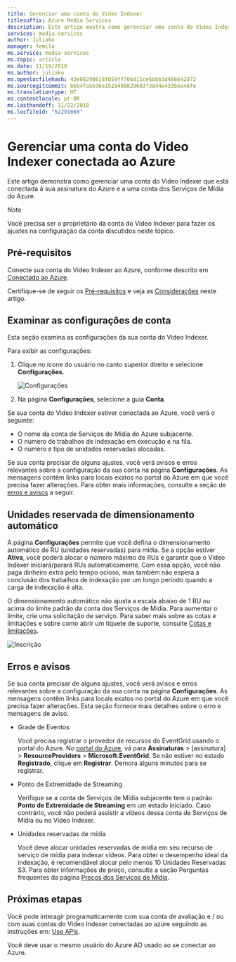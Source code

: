 ```yaml
---
title: Gerenciar uma conta do Video Indexer
titlesuffix: Azure Media Services
description: Este artigo mostra como gerenciar uma conta do Video Indexer conectada ao Azure.
services: media-services
author: Juliako
manager: femila
ms.service: media-services
ms.topic: article
ms.date: 11/19/2018
ms.author: juliako
ms.openlocfilehash: 43e08298618f059ff706d11ce6bbb3d486642872
ms.sourcegitcommit: beb4fa5b36e1529408829603f3844e433bea46fe
ms.translationtype: HT
ms.contentlocale: pt-BR
ms.lasthandoff: 11/22/2018
ms.locfileid: "52291660"
---
```

# <a name="manage-a-video-indexer-account-connected-to-azure"></a>Gerenciar uma conta do Video Indexer conectada ao Azure

Este artigo demonstra como gerenciar uma conta do Video Indexer que está conectada à sua assinatura do Azure e a uma conta dos Serviços de Mídia do Azure.

> [!NOTE]
> Você precisa ser o proprietário da conta do Video Indexer para fazer os ajustes na configuração da conta discutidos neste tópico.

## <a name="prerequisites"></a>Pré-requisitos

Conecte sua conta do Video Indexer ao Azure, conforme descrito em [Conectado ao Azure](connect-to-azure.md). 

Certifique-se de seguir os [Pré-requisitos](connect-to-azure.md#prerequisites) e veja as [Considerações](connect-to-azure.md#considerations) neste artigo.

## <a name="examine-account-settings"></a>Examinar as configurações de conta

Esta seção examina as configurações da sua conta do Video Indexer.

Para exibir as configurações:

1. Clique no ícone do usuário no canto superior direito e selecione **Configurações**.

    ![Configurações](./media/manage-account-connected-to-azure/select-settings.png)

2. Na página **Configurações**, selecione a guia **Conta**.

Se sua conta do Video Indexer estiver conectada ao Azure, você verá o seguinte:

* O nome da conta de Serviços de Mídia do Azure subjacente.
* O número de trabalhos de indexação em execução e na fila.
* O número e tipo de unidades reservadas alocadas.

Se sua conta precisar de alguns ajustes, você verá avisos e erros relevantes sobre a configuração da sua conta na página **Configurações**. As mensagens contêm links para locais exatos no portal do Azure em que você precisa fazer alterações. Para obter mais informações, consulte a seção de [erros e avisos](#errors-and-warnings) a seguir.

## <a name="auto-scale-reserved-units"></a>Unidades reservada de dimensionamento automático

A página **Configurações** permite que você defina o dimensionamento automático de RU (unidades reservadas) para mídia. Se a opção estiver **Ativa**, você poderá alocar o número máximo de RUs e garantir que o Video Indexer iniciará/parará RUs automaticamente. Com essa opção, você não paga dinheiro extra pelo tempo ocioso, mas também não espera a conclusão dos trabalhos de indexação por um longo período quando a carga de indexação é alta.

O dimensionamento automático não ajusta a escala abaixo de 1 RU ou acima do limite padrão da conta dos Serviços de Mídia. Para aumentar o limite, crie uma solicitação de serviço. Para saber mais sobre as cotas e limitações e sobre como abrir um tíquete de suporte, consulte [Cotas e limitações](../../media-services/previous/media-services-quotas-and-limitations.md).

![Inscrição](./media/manage-account-connected-to-azure/autoscale-reserved-units.png)

## <a name="errors-and-warnings"></a>Erros e avisos

Se sua conta precisar de alguns ajustes, você verá avisos e erros relevantes sobre a configuração da sua conta na página **Configurações**. As mensagens contêm links para locais exatos no portal do Azure em que você precisa fazer alterações. Esta seção fornece mais detalhes sobre o erro e mensagens de aviso.

* Grade de Eventos

    Você precisa registrar o provedor de recursos do EventGrid usando o portal do Azure. No [portal do Azure](https://portal.azure.com/), vá para **Assinaturas** > [assinatura] > **ResourceProviders** > **Microsoft.EventGrid**. Se não estiver no estado **Registrado**, clique em **Registrar**. Demora alguns minutos para se registrar. 

* Ponto de Extremidade de Streaming

    Verifique se a conta de Serviços de Mídia subjacente tem o padrão **Ponto de Extremidade de Streaming** em um estado iniciado. Caso contrário, você não poderá assistir a vídeos dessa conta de Serviços de Mídia ou no Video Indexer.

* Unidades reservadas de mídia 

    Você deve alocar unidades reservadas de mídia em seu recurso de serviço de mídia para indexar vídeos. Para obter o desempenho ideal da indexação, é recomendável alocar pelo menos 10 Unidades Reservadas S3. Para obter informações de preço, consulte a seção Perguntas frequentes da página [Preços dos Serviços de Mídia](https://azure.microsoft.com/pricing/details/media-services/).   

## <a name="next-steps"></a>Próximas etapas

Você pode interagir programaticamente com sua conta de avaliação e / ou com suas contas do Video Indexer conectadas ao azure seguindo as instruções em: [Use APIs](video-indexer-use-apis.md).

Você deve usar o mesmo usuário do Azure AD usado ao se conectar ao Azure.
